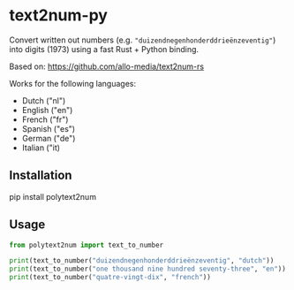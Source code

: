 # text2num-py

Convert written out numbers (e.g. `"duizendnegenhonderddrieënzeventig"`) into digits (1973) using a fast Rust + Python binding.

Based on: https://github.com/allo-media/text2num-rs

Works for the following languages:
- Dutch ("nl")
- English ("en")
- French ("fr")
- Spanish ("es")
- German ("de")
- Italian ("it)

## Installation

pip install polytext2num


## Usage
```python
from polytext2num import text_to_number

print(text_to_number("duizendnegenhonderddrieënzeventig", "dutch"))    # → "1973"
print(text_to_number("one thousand nine hundred seventy-three", "en")) # → "1973"
print(text_to_number("quatre-vingt-dix", "french"))                    # → "90"
```